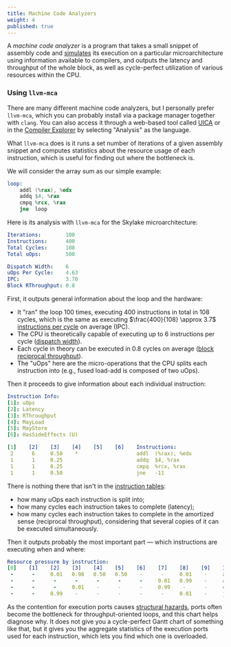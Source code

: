 ```yaml
---
title: Machine Code Analyzers
weight: 4
published: true
---
```


A *machine code analyzer* is a program that takes a small snippet of assembly code and [simulates](../simulation) its execution on a particular microarchitecture using information available to compilers, and outputs the latency and throughput of the whole block, as well as cycle-perfect utilization of various resources within the CPU.

### Using `llvm-mca`

There are many different machine code analyzers, but I personally prefer `llvm-mca`, which you can probably install via a package manager together with `clang`. You can also access it through a web-based tool called [UICA](https://uica.uops.info) or in the [Compiler Explorer](https://godbolt.org/) by selecting "Analysis" as the language.

What `llvm-mca` does is it runs a set number of iterations of a given assembly snippet and computes statistics about the resource usage of each instruction, which is useful for finding out where the bottleneck is.

We will consider the array sum as our simple example:

```asm
loop:
    addl (%rax), %edx
    addq $4, %rax
    cmpq %rcx, %rax
    jne	 loop
````

Here is its analysis with `llvm-mca` for the Skylake microarchitecture:

```yaml
Iterations:        100
Instructions:      400
Total Cycles:      108
Total uOps:        500

Dispatch Width:    6
uOps Per Cycle:    4.63
IPC:               3.70
Block RThroughput: 0.8
```

First, it outputs general information about the loop and the hardware:

- It "ran" the loop 100 times, executing 400 instructions in total in 108 cycles, which is the same as executing $\frac{400}{108} \approx 3.7$ [instructions per cycle](/hpc/complexity/hardware) on average (IPC).
- The CPU is theoretically capable of executing up to 6 instructions per cycle ([dispatch width](/hpc/architecture/layout)).
- Each cycle in theory can be executed in 0.8 cycles on average ([block reciprocal throughput](/hpc/pipelining/tables)).
- The "uOps" here are the micro-operations that the CPU splits each instruction into (e.g., fused load-add is composed of two uOps).

Then it proceeds to give information about each individual instruction: 

```yaml
Instruction Info:
[1]: uOps
[2]: Latency
[3]: RThroughput
[4]: MayLoad
[5]: MayStore
[6]: HasSideEffects (U)

[1]    [2]    [3]    [4]    [5]    [6]    Instructions:
 2      6     0.50    *                   addl	(%rax), %edx
 1      1     0.25                        addq	$4, %rax
 1      1     0.25                        cmpq	%rcx, %rax
 1      1     0.50                        jne	-11
```

There is nothing there that isn't in the [instruction tables](/hpc/pipelining/tables):

- how many uOps each instruction is split into;
- how many cycles each instruction takes to complete (latency);
- how many cycles each instruction takes to complete in the amortized sense (reciprocal throughput), considering that several copies of it can be executed simultaneously.

Then it outputs probably the most important part — which instructions are executing when and where:

```yaml
Resource pressure by instruction:
[0]    [1]    [2]    [3]    [4]    [5]    [6]    [7]    [8]    [9]    Instructions:
 -      -     0.01   0.98   0.50   0.50    -      -     0.01    -     addl (%rax), %edx
 -      -      -      -      -      -      -     0.01   0.99    -     addq $4, %rax
 -      -      -     0.01    -      -      -     0.99    -      -     cmpq %rcx, %rax
 -      -     0.99    -      -      -      -      -     0.01    -     jne  -11
```

As the contention for execution ports causes [structural hazards](/hpc/pipelining/hazards), ports often become the bottleneck for throughput-oriented loops, and this chart helps diagnose why. It does not give you a cycle-perfect Gantt chart of something like that, but it gives you the aggregate statistics of the execution ports used for each instruction, which lets you find which one is overloaded.

<!--

A CPU is a very complicated thing, but in essence, there are several "ports" that specialize on particular kinds of instructions. These ports often become the bottleneck, and the chart above helps in diagnosing why.

We are not ready to discuss how this works yet, but will talk about it in detail in the last chapter.

-->
